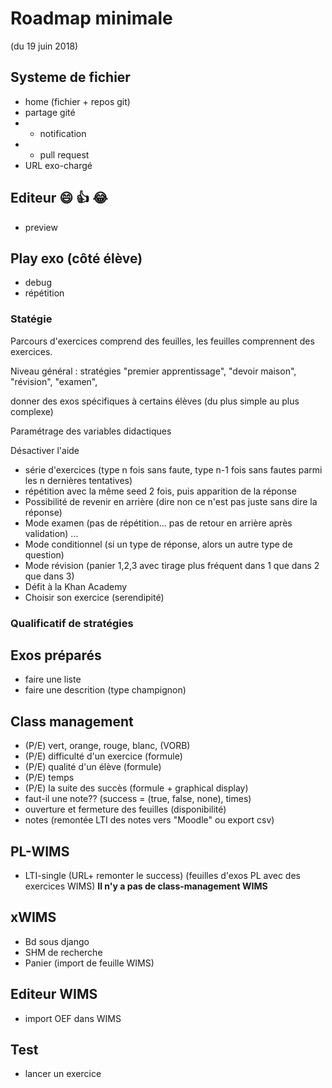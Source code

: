 # Roadmap minimale 
(du 19 juin 2018)

## Systeme de fichier
* home (fichier + repos git)
* partage gité 
* * notification
* * pull request
* URL exo-chargé

## Editeur :smile: :+1: :joy:

* preview

## Play exo (côté élève)
* debug
* répétition

### Statégie 

Parcours d'exercices comprend des feuilles, les feuilles comprennent des exercices. 

Niveau général : stratégies "premier apprentissage", "devoir maison", "révision", "examen",

donner des exos spécifiques à certains élèves (du plus simple au plus complexe)

Paramétrage des variables didactiques 

Désactiver l'aide


* série d'exercices (type n fois sans faute, type n-1 fois sans fautes parmi les n dernières tentatives)
* répétition avec la même seed 2 fois, puis apparition de la réponse
* Possibilité de revenir en arrière (dire non ce n'est pas juste sans dire la réponse)
* Mode examen (pas de répétition... pas de retour en arrière après validation) ...
* Mode conditionnel (si un type de réponse, alors un autre type de question)
* Mode révision (panier 1,2,3 avec tirage plus fréquent dans 1 que dans  2 que dans 3)
* Défit à la  Khan Academy 
* Choisir son exercice (serendipité) 

### Qualificatif de stratégies


## Exos préparés
* faire une liste
* faire une descrition (type champignon)



## Class management
* (P/E) vert,  orange, rouge, blanc, (VORB)
* (P/E) difficulté d'un exercice (formule)
* (P/E) qualité d'un élève (formule)
* (P/E) temps 
* (P/E) la suite des succès (formule + graphical display)
* faut-il une note?? (success = (true, false, none), times)
* ouverture et fermeture des feuilles (disponibilité)
* notes (remontée LTI des notes vers "Moodle" ou export csv)


## PL-WIMS
* LTI-single  (URL+ remonter le success) (feuilles d'exos PL avec des exercices WIMS)
**Il n'y a pas de class-management WIMS**

## xWIMS
* Bd sous django
* SHM de recherche
* Panier (import de feuille WIMS)

## Editeur WIMS
* import OEF dans WIMS 

## Test
* lancer un exercice 

